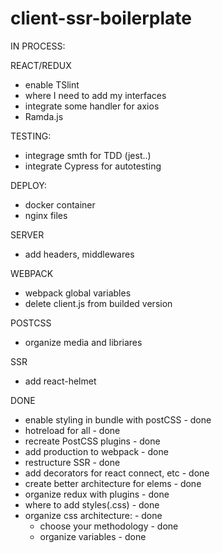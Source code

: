 # client-ssr-boilerplate

IN PROCESS:

REACT/REDUX
- enable TSlint
- where I need to add my interfaces
- integrate some handler for axios
- Ramda.js

TESTING:
- integrage smth for TDD (jest..)
- integrate Cypress for autotesting

DEPLOY:
- docker container
- nginx files

SERVER
- add headers, middlewares

WEBPACK
- webpack global variables
- delete client.js from builded version

POSTCSS
- organize media and libriares

SSR
- add react-helmet




DONE
- enable styling in bundle with postCSS - done
- hotreload for all - done
- recreate PostCSS plugins - done
- add production to webpack - done
- restructure SSR - done
- add decorators for react connect, etc - done
- create better architecture for elems - done
- organize redux with plugins - done
- where to add styles(.css) - done
- organize css architecture: - done
    - choose your methodology - done
    - organize variables - done